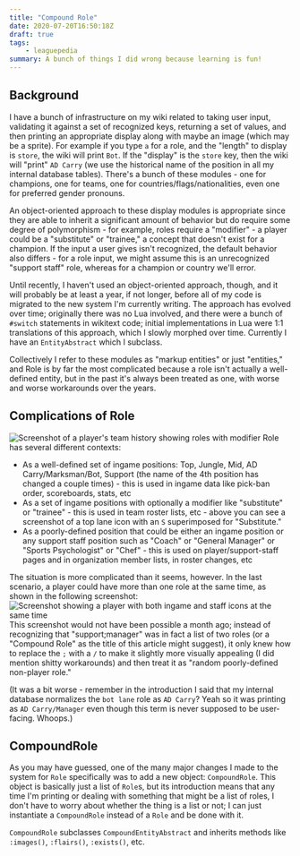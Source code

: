 ```yaml
---
title: "Compound Role"
date: 2020-07-20T16:50:18Z
draft: true
tags:
    - leaguepedia
summary: A bunch of things I did wrong because learning is fun!
---
```


## Background
I have a bunch of infrastructure on my wiki related to taking user input, validating it against a set of recognized keys, returning a set of values, and then printing an appropriate display along with maybe an image (which may be a sprite). For example if you type `a` for a role, and the "length" to display is `store`, the wiki will print `Bot`. If the "display" is the `store` key, then the wiki will "print" `AD Carry` (we use the historical name of the position in all my internal database tables). There's a bunch of these modules - one for champions, one for teams, one for countries/flags/nationalities, even one for preferred gender pronouns.

An object-oriented approach to these display modules is appropriate since they are able to inherit a significant amount of behavior but do require some degree of polymorphism - for example, roles require a "modifier" - a player could be a "substitute" or "trainee," a concept that doesn't exist for a champion. If the input a user gives isn't recognized, the default behavior also differs - for a role input, we might assume this is an unrecognized "support staff" role, whereas for a champion or country we'll error.

Until recently, I haven't used an object-oriented approach, though, and it will probably be at least a year, if not longer, before all of my code is migrated to the new system I'm currently writing. The approach has evolved over time; originally there was no Lua involved, and there were a bunch of `#switch` statements in wikitext code; initial implementations in Lua were 1:1 translations of this approach, which I slowly morphed over time. Currently I have an `EntityAbstract` which I subclass.

Collectively I refer to these modules as "markup entities" or just "entities," and Role is by far the most complicated because a role isn't actually a well-defined entity, but in the past it's always been treated as one, with worse and worse workarounds over the years.

## Complications of Role
![Screenshot of a player's team history showing roles with modifier](/images/compound-role/role-with-sub.png)
Role has several different contexts:
* As a well-defined set of ingame positions: Top, Jungle, Mid, AD Carry/Marksman/Bot, Support (the name of the 4th position has changed a couple times) - this is used in ingame data like pick-ban order, scoreboards, stats, etc
* As a set of ingame positions with optionally a modifier like "substitute" or "trainee" - this is used in team roster lists, etc - above you can see a screenshot of a top lane icon with an `S` superimposed for "Substitute."
* As a poorly-defined position that could be either an ingame position or any support staff position such as "Coach" or "General Manager" or "Sports Psychologist" or "Chef" - this is used on player/support-staff pages and in organization member lists, in roster changes, etc

The situation is more complicated than it seems, however. In the last scenario, a player could have more than one role at the same time, as shown in the following screenshot:
![Screenshot showing a player with both ingame and staff icons at the same time](/images/compound-role/player-and-staff-roles.png)
This screenshot would not have been possible a month ago; instead of recognizing that "support;manager" was in fact a list of two roles (or a "Compound Role" as the title of this article might suggest), it only knew how to replace the `;` with a `/` to make it slightly more visually appealing (I did mention shitty workarounds) and then treat it as "random poorly-defined non-player role."

(It was a bit worse - remember in the introduction I said that my internal database normalizes the `bot lane` role as `AD Carry`? Yeah so it was printing as `AD Carry/Manager` even though this term is never supposed to be user-facing. Whoops.)

## CompoundRole
As you may have guessed, one of the many major changes I made to the system for `Role` specifically was to add a new object: `CompoundRole`. This object is basically just a list of `Role`s, but its introduction means that any time I'm printing or dealing with something that might be a list of roles, I don't have to worry about whether the thing is a list or not; I can just instantiate a `CompoundRole` instead of a `Role` and be done with it.

`CompoundRole` subclasses `CompoundEntityAbstract` and inherits methods like `:images()`, `:flairs()`, `:exists()`, etc. 